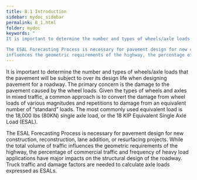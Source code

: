 ```yaml
---
title: 8.1 Introduction
sidebar: mydoc_sidebar
permalink: 8_1.html
folder: mydoc
keywords: "
It is important to determine the number and types of wheels/axle loads that the pavement will be subject to over its design life when designing pavement for a roadway. The primary concern is the damage to the pavement caused by the wheel loads. Given the types of wheels and axles in mixed traffic, a common approach is to convert the damage from wheel loads of various magnitudes and repetitions to damage from an equivalent number of “standard” loads. The most commonly used equivalent load is the 18,000 lbs (80KN) single axle load, or the 18 KIP Equivalent Single Axle Load (ESAL).

The ESAL Forecasting Process is necessary for pavement design for new construction, reconstruction, lane addition, or resurfacing projects. While the total volume of traffic
influences the geometric requirements of the highway, the percentage of commercial traffic and frequency of heavy load applications have major impacts on the structural design of the roadway. Truck traffic and damage factors are needed to calculate axle loads expressed as ESALs."
---
```

<style>
  div{text-align: justify;}
</style>

It is important to determine the number and types of wheels/axle loads that the pavement will be subject to over its design life when designing pavement for a roadway. The primary concern is the damage to the pavement caused by the wheel loads. Given the types of wheels and axles in mixed traffic, a common approach is to convert the damage from wheel loads of various magnitudes and repetitions to damage from an equivalent number of “standard” loads. The most commonly used equivalent load is the 18,000 lbs (80KN) single axle load, or the 18 KIP Equivalent Single Axle Load (ESAL).

The ESAL Forecasting Process is necessary for pavement design for new construction, reconstruction, lane addition, or resurfacing projects. While the total volume of traffic
influences the geometric requirements of the highway, the percentage of commercial traffic and frequency of heavy load applications have major impacts on the structural design of the roadway. Truck traffic and damage factors are needed to calculate axle loads expressed as ESALs.



